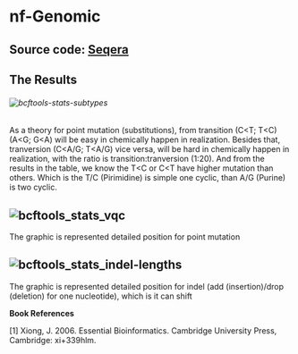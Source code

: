 # nf-Genomic

## Source code: [Seqera](https://cloud.seqera.io/orgs/community/workspaces/showcase/watch/hsoFRXz6uaveX/v2/logs)

## The Results

###### ![bcftools-stats-subtypes](https://github.com/user-attachments/assets/11f597cb-86d3-4d24-9479-43d1458a7f17)

As a theory for point mutation (substitutions), from transition (C<T; T<C) (A<G; G<A) will be easy in chemically happen in realization. Besides that, tranversion (C<A/G; T<A/G) vice versa, will be hard in chemically happen in realization, with the ratio is transition:tranversion (1:20). And from the results in the table, we know the T<C or C<T have higher mutation than others. Which is the T/C (Pirimidine) is simple one cyclic, than A/G (Purine) is two cyclic.

## ![bcftools_stats_vqc](https://github.com/user-attachments/assets/f9dcf005-4af8-4148-985a-8898871c0e41)

The graphic is represented detailed position for point mutation

## ![bcftools_stats_indel-lengths](https://github.com/user-attachments/assets/2e187f44-73ef-43ac-9840-00413a3be2b4)

The graphic is represented detailed position for indel (add (insertion)/drop (deletion) for one nucleotide), which is it can shift

**Book References**

[1] Xiong, J. 2006. Essential Bioinformatics. Cambridge University Press, Cambridge: xi+339hlm.

